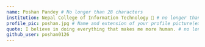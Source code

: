 ```yaml
---
name: Poshan Pandey # No longer than 28 characters
institution: Nepal College of Information Technology 🚩 # no longer than 58 characters
profile_pic: poshan.jpg # Name and extension of your profile picture(ex. mona.png) The picture must be squared and 544px on width and height.
quote: I believe in doing everything that makes me more human. # no longer than 100 characters, avoid using quotes(") to guarantee the format remains the same.
github_user: poshan0126
---
```

